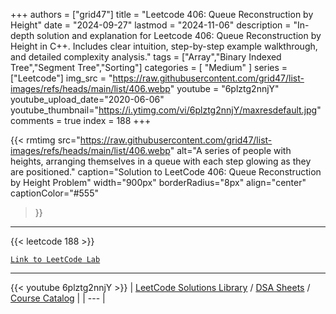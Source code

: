 
+++
authors = ["grid47"]
title = "Leetcode 406: Queue Reconstruction by Height"
date = "2024-09-27"
lastmod = "2024-11-06"
description = "In-depth solution and explanation for Leetcode 406: Queue Reconstruction by Height in C++. Includes clear intuition, step-by-step example walkthrough, and detailed complexity analysis."
tags = ["Array","Binary Indexed Tree","Segment Tree","Sorting"]
categories = [
    "Medium"
]
series = ["Leetcode"]
img_src = "https://raw.githubusercontent.com/grid47/list-images/refs/heads/main/list/406.webp"
youtube = "6plztg2nnjY"
youtube_upload_date="2020-06-06"
youtube_thumbnail="https://i.ytimg.com/vi/6plztg2nnjY/maxresdefault.jpg"
comments = true
index = 188
+++


{{< rmtimg 
    src="https://raw.githubusercontent.com/grid47/list-images/refs/heads/main/list/406.webp" 
    alt="A series of people with heights, arranging themselves in a queue with each step glowing as they are positioned."
    caption="Solution to LeetCode 406: Queue Reconstruction by Height Problem"
    width="900px"
    borderRadius="8px"
    align="center" 
    captionColor="#555"
>}}
---
{{< leetcode 188 >}}

[`Link to LeetCode Lab`](https://leetcode.com/problems/queue-reconstruction-by-height/description/)

---
{{< youtube 6plztg2nnjY >}}
| [LeetCode Solutions Library](https://grid47.xyz/leetcode/) / [DSA Sheets](https://grid47.xyz/sheets/) / [Course Catalog](https://grid47.xyz/courses/) |
| --- |
